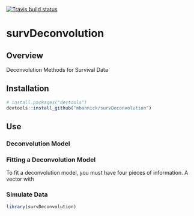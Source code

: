 [![Travis build status](https://travis-ci.com/mbannick/survDeconvolution.svg?branch=master)](https://travis-ci.com/mbannick/survDeconvolution)

# survDeconvolution
## Overview
Deconvolution Methods for Survival Data

## Installation
```r
# install.packages("devtools")
devtools::install_github("mbannick/survDeconvolution")
```

## Use

### Deconvolution Model

### Fitting a Deconvolution Model

To fit a deconvolution model, you must have four pieces of information. A vector with

### Simulate Data

```r
library(survDeconvolution)
```

